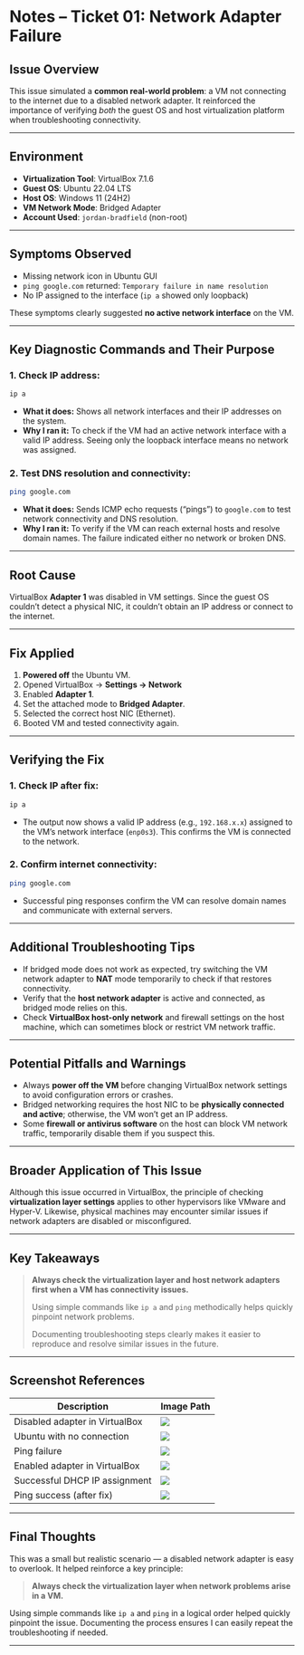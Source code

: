 # Notes – Ticket 01: Network Adapter Failure

## Issue Overview

This issue simulated a **common real-world problem**: a VM not connecting to the internet due to a disabled network adapter. It reinforced the importance of verifying *both* the guest OS and host virtualization platform when troubleshooting connectivity.

---

## Environment

- **Virtualization Tool**: VirtualBox 7.1.6  
- **Guest OS**: Ubuntu 22.04 LTS  
- **Host OS**: Windows 11 (24H2)  
- **VM Network Mode**: Bridged Adapter  
- **Account Used**: `jordan-bradfield` (non-root)

---

## Symptoms Observed

- Missing network icon in Ubuntu GUI  
- `ping google.com` returned: `Temporary failure in name resolution`  
- No IP assigned to the interface (`ip a` showed only loopback)  

These symptoms clearly suggested **no active network interface** on the VM.

---

## Key Diagnostic Commands and Their Purpose

### 1. Check IP address:  
```bash
ip a
```

- **What it does:** Shows all network interfaces and their IP addresses on the system.  
- **Why I ran it:** To check if the VM had an active network interface with a valid IP address. Seeing only the loopback interface means no network was assigned.

### 2. Test DNS resolution and connectivity:  
```bash
ping google.com
```

- **What it does:** Sends ICMP echo requests (“pings”) to `google.com` to test network connectivity and DNS resolution.  
- **Why I ran it:** To verify if the VM can reach external hosts and resolve domain names. The failure indicated either no network or broken DNS.

---

## Root Cause

VirtualBox **Adapter 1** was disabled in VM settings. Since the guest OS couldn’t detect a physical NIC, it couldn’t obtain an IP address or connect to the internet.

---

## Fix Applied

1. **Powered off** the Ubuntu VM.  
2. Opened VirtualBox → **Settings → Network**  
3. Enabled **Adapter 1**.  
4. Set the attached mode to **Bridged Adapter**.  
5. Selected the correct host NIC (Ethernet).  
6. Booted VM and tested connectivity again.

---

## Verifying the Fix

### 1. Check IP after fix:  
```bash
ip a
```

- The output now shows a valid IP address (e.g., `192.168.x.x`) assigned to the VM’s network interface (`enp0s3`). This confirms the VM is connected to the network.

### 2. Confirm internet connectivity:  
```bash
ping google.com
```

- Successful ping responses confirm the VM can resolve domain names and communicate with external servers.

---

## Additional Troubleshooting Tips

- If bridged mode does not work as expected, try switching the VM network adapter to **NAT** mode temporarily to check if that restores connectivity.  
- Verify that the **host network adapter** is active and connected, as bridged mode relies on this.  
- Check **VirtualBox host-only network** and firewall settings on the host machine, which can sometimes block or restrict VM network traffic.

---

## Potential Pitfalls and Warnings

- Always **power off the VM** before changing VirtualBox network settings to avoid configuration errors or crashes.  
- Bridged networking requires the host NIC to be **physically connected and active**; otherwise, the VM won’t get an IP address.  
- Some **firewall or antivirus software** on the host can block VM network traffic, temporarily disable them if you suspect this.

---

## Broader Application of This Issue

Although this issue occurred in VirtualBox, the principle of checking **virtualization layer settings** applies to other hypervisors like VMware and Hyper-V. Likewise, physical machines may encounter similar issues if network adapters are disabled or misconfigured.

---

## Key Takeaways

> **Always check the virtualization layer and host network adapters first when a VM has connectivity issues.**  
>  
> Using simple commands like `ip a` and `ping` methodically helps quickly pinpoint network problems.  
>  
> Documenting troubleshooting steps clearly makes it easier to reproduce and resolve similar issues in the future.

---

## Screenshot References

| Description                        | Image Path                                |  
|------------------------------------|--------------------------------------------|  
| Disabled adapter in VirtualBox     | ![](../images/network-disabled.png)     |  
| Ubuntu with no connection          | ![](../images/ubuntu-no-network.png)    |  
| Ping failure                       | ![](../images/ping-failure.png)         |  
| Enabled adapter in VirtualBox      | ![](../images/network-enabled.png)      |  
| Successful DHCP IP assignment      | ![](../images/ip-a-success.png)         |  
| Ping success (after fix)           | ![](../images/ping-success.png)         |

---

## Final Thoughts

This was a small but realistic scenario — a disabled network adapter is easy to overlook. It helped reinforce a key principle:  
> **Always check the virtualization layer when network problems arise in a VM.**

Using simple commands like `ip a` and `ping` in a logical order helped quickly pinpoint the issue. Documenting the process ensures I can easily repeat the troubleshooting if needed.

---
